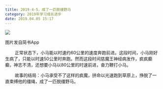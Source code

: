 ```yaml
---
title: 2019-4-5，成了一匹脱缰野马
category: 2019年学习成长进步
date: 2019.04.05 15:17
---
```


![](https://markdown-1301532546.cos.ap-guangzhou.myqcloud.com/peipei_blog/20210921144233.jpeg)  

图片发自简书App

  

        正常状态下，小马能以时速约60公里的速度奔跑前进。这段时间，小马刚好生病了，只能以时速50公里时奔跑。然而这段时间慈魔王神经病发作，疯疯癫癫，神志不清，还想要小马以80公里的时速前进，奋力鞭打小马。  

        故事的结局：小马承受不了这样的疯魔，拼命以光速跑到草原上，挣脱了一直束缚他的缰绳，成了一匹脱缰野马。